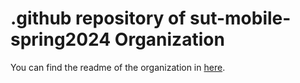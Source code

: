 # .github repository of sut-mobile-spring2024 Organization

You can find the readme of the organization in [here](https://github.com/sut-mobile-spring2024/.github/blob/main/profile/README.md).
